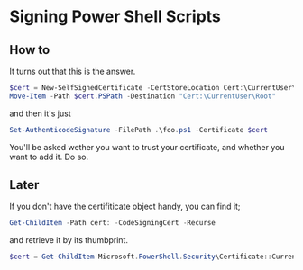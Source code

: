 # Signing Power Shell Scripts

## How to

It turns out that this is the answer.

``` PowerShell
$cert = New-SelfSignedCertificate -CertStoreLocation Cert:\CurrentUser\My -Type CodeSigningCert -Subject "PowerShell Code Signing"
Move-Item -Path $cert.PSPath -Destination "Cert:\CurrentUser\Root"
```

and then it's just

``` PowerShell
Set-AuthenticodeSignature -FilePath .\foo.ps1 -Certificate $cert
```

You'll be asked wether you want to trust your certificate, and whether you want to add it. Do so.

## Later

If you don't have the certifiticate object handy, you can find it;

``` PowerShell
Get-ChildItem -Path cert: -CodeSigningCert -Recurse
```

and retrieve it by its thumbprint.

``` PowerShell
$cert = Get-ChildItem Microsoft.PowerShell.Security\Certificate::CurrentUser\Root\4A3530470BB0FB6E2F14B1C362D1634D8E39D2B6
```
